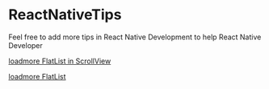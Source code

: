 # ReactNativeTips
Feel free to add more tips in React Native Development to help React Native Developer

[loadmore FlatList in ScrollView](loadmore-flatlist-in-scrollview.md)

[loadmore FlatList](loadmore-flatlist.md)
